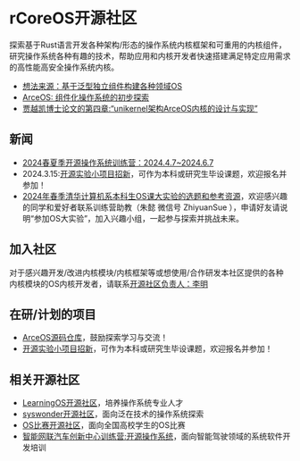 <!--

**Here are some ideas to get you started:**

🙋‍♀️ A short introduction - what is your organization all about?
🌈 Contribution guidelines - how can the community get involved?
👩‍💻 Useful resources - where can the community find your docs? Is there anything else the community should know?
🍿 Fun facts - what does your team eat for breakfast?
🧙 Remember, you can do mighty things with the power of [Markdown](https://docs.github.com/github/writing-on-github/getting-started-with-writing-and-formatting-on-github/basic-writing-and-formatting-syntax)
-->
# rCoreOS开源社区
探索基于Rust语言开发各种架构/形态的操作系统内核框架和可重用的内核组件，研究操作系统各种有趣的技术，帮助应用和内核开发者快速搭建满足特定应用需求的高性能高安全操作系统内核。

- [想法来源：基于泛型独立组件构建各种领域OS](https://github.com/chyyuu/thoughts/blob/main/tangram-oskits.md)
- [ArceOS: 组件化操作系统的初步探索](https://github.com/LearningOS/os-lectures/blob/master/oslabs/biglabs-list-2023.md)
- [贾越凯博士论文的第四章:“unikernel架构ArceOS内核的设计与实现”](https://github.com/rcore-os/arceos/wiki/docs/main-20240524-62-91.pdf)

## 新闻
- [2024春夏季开源操作系统训练营：2024.4.7~2024.6.7](https://github.com/LearningOS/rust-based-os-comp2024)
- 2024.3.15:[开源实验小项目招新](https://github.com/orgs/rcore-os/discussions/categories/ideas)，可作为本科或研究生毕设课题，欢迎报名并参加！
- [2024年春季清华计算机系本科生OS课大实验的选题和参考资源](https://github.com/LearningOS/os-lectures/blob/master/oslabs/biglab-relatedinfo.md)，欢迎感兴趣的同学和爱好者联系训练营助教（朱懿 微信号 ZhiyuanSue ），申请好友请说明“参加OS大实验”，加入兴趣小组，一起参与探索并挑战未来。
  
## 加入社区
对于感兴趣开发/改进内核模块/内核框架等或想使用/合作研发本社区提供的各种内核模块的OS内核开发者，请联系[开源社区负责人：李明](https://github.com/LearningOS/rust-based-os-comp2023#%E5%BC%80%E6%BA%90%E7%A4%BE%E5%8C%BA%E8%B4%9F%E8%B4%A3%E4%BA%BA)

## 在研/计划的项目
- [ArceOS源码仓库](https://github.com/rcore-os/arceos)，鼓励探索学习与交流！
- [开源实验小项目招新](https://github.com/orgs/rcore-os/discussions/categories/ideas)，可作为本科或研究生毕设课题，欢迎报名并参加！

## 相关开源社区
- [LearningOS开源社区](https://github.com/learningos)，培养操作系统专业人才
- [syswonder开源社区](https://syswonder.org/)，面向泛在技术的操作系统探索
- [OS比赛开源社区](https://github.com/oscomp)，面向全国高校学生的OS比赛
- [智能网联汽车创新中心训练营:开源操作系统](https://github.com/cicvedu)，面向智能驾驶领域的系统软件开发培训
